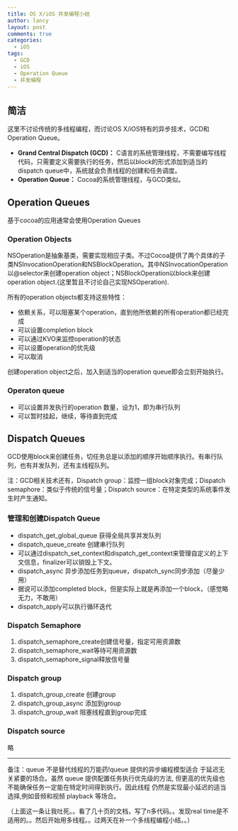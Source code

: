 ```yaml
---
title: OS X/iOS 并发编程小结
author: lancy
layout: post
comments: true
categories:
  - iOS
tags:
  - GCD
  - iOS
  - Operation Queue
  - 并发编程
---
```


## 简洁
这里不讨论传统的多线程编程，而讨论OS X/iOS特有的异步技术，GCD和Operation Queue。

* **Grand Central Dispatch (GCD)：** C语言的系统管理线程，不需要编写线程代码，只需要定义需要执行的任务，然后以block的形式添加到适当的dispatch queue中，系统就会负责线程的创建和任务调度。
* **Operation Queue：** Cocoa的系统管理线程，与GCD类似。


## Operation Queues
基于cocoa的应用通常会使用Operation Queues

### Operation Objects
NSOperation是抽象基类，需要实现相应子类。不过Cocoa提供了两个具体的子类NSInvocationOperation和NSBlockOperation。其中NSInvocationOperation以@selector来创建operation object；NSBlockOperation以block来创建operation object.(这里暂且不讨论自己实现NSOperation).

所有的operation objects都支持这些特性：

* 依赖关系，可以阻塞某个operation，直到他所依赖的所有operation都已经完成
* 可以设置completion block
* 可以通过KVO来监控operation的状态
* 可以设置operation的优先级
* 可以取消

创建operation object之后，加入到适当的operation queue即会立刻开始执行。

### Operaton queue
* 可以设置并发执行的operation 数量，设为1，即为串行队列
* 可以暂时挂起，继续，等待直到完成


## Dispatch Queues
GCD使用block来创建任务，切任务总是以添加的顺序开始顺序执行。有串行队列，也有并发队列，还有主线程队列。

注：GCD相关技术还有，Dispatch group：监控一组block对象完成；Dispatch semaphore：类似于传统的信号量；Dispatch source：在特定类型的系统事件发生时产生通知。

### 管理和创建Dispatch Queue
* dispatch_get_global_queue 获得全局共享并发队列
* dispatch_queue_create 创建串行队列
* 可以通过dispatch_set_context和dispatch_get_context来管理自定义的上下文信息，finalizer可以销毁上下文。
* dispatch_async 异步添加任务到queue，dispatch_sync同步添加（尽量少用）
* 据说可以添加completed block，但是实际上就是再添加一个block，（感觉略无力，不敢用）
* dispatch_apply可以执行循环迭代

### Dispatch Semaphore
1. dispatch_semaphore_create创建信号量，指定可用资源数
2. dispatch_semaphore_wait等待可用资源数
3. dispatch_semaphore_signal释放信号量

### Dispatch group
1. dispatch_group_create 创建group
2. dispatch_group_async 添加到group
3. dispatch_group_wait 阻塞线程直到group完成

### Dispatch source
略

----
备注：queue 不是替代线程的万能药!queue 提供的异步编程模型适合 于延迟无关紧要的场合。虽然 queue 提供配置任务执行优先级的方法, 但更高的优先级也不能确保任务一定能在特定时间得到执行。因此线程 仍然是实现最小延迟的适当选择,例如音频和视频 playback 等场合。

（上面这一条让我吐死。。看了几十页的文档，写了n多代码。。发现real time是不适用的。。然后开始用多线程。。过两天在补一个多线程编程小结。。）